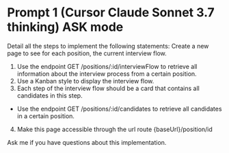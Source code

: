 # Prompt 1 (Cursor Claude Sonnet 3.7 thinking) ASK mode
Detail all the steps to implement the following statements:
Create a new page to see for each position, the current interview flow.
1. Use the endpoint GET /positions/:id/interviewFlow to retrieve all information about the interview process from a certain position.
2. Use a Kanban style to display the interview flow. 
3. Each step of the interview flow should be a card that contains all candidates in this step.
  - Use the endpoint GET /positions/:id/candidates to retrieve all candidates in a certain position.
4. Make this page accessible through the url route {baseUrl}/position/id

Ask me if you have questions about this implementation.